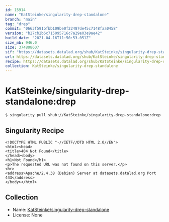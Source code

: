 ```yaml
---
id: 15914
name: "KatSteinke/singularity-drep-standalone"
branch: "main"
tag: "drep"
commit: "0663f591bfbb109be0f22487de45c7148faa0458"
version: "b27cb2b6c715095716c7a29e03e9ae42"
build_date: "2021-04-16T11:50:53.051Z"
size_mb: 946.0
size: 374808607
sif: "https://datasets.datalad.org/shub/KatSteinke/singularity-drep-standalone/drep/2021-04-16-0663f591-b27cb2b6/b27cb2b6c715095716c7a29e03e9ae42.sif"
url: https://datasets.datalad.org/shub/KatSteinke/singularity-drep-standalone/drep/2021-04-16-0663f591-b27cb2b6/
recipe: https://datasets.datalad.org/shub/KatSteinke/singularity-drep-standalone/drep/2021-04-16-0663f591-b27cb2b6/Singularity
collection: KatSteinke/singularity-drep-standalone
---
```


# KatSteinke/singularity-drep-standalone:drep

```bash
$ singularity pull shub://KatSteinke/singularity-drep-standalone:drep
```

## Singularity Recipe

```singularity
<!DOCTYPE HTML PUBLIC "-//IETF//DTD HTML 2.0//EN">
<html><head>
<title>404 Not Found</title>
</head><body>
<h1>Not Found</h1>
<p>The requested URL was not found on this server.</p>
<hr>
<address>Apache/2.4.38 (Debian) Server at datasets.datalad.org Port 443</address>
</body></html>
```

## Collection

 - Name: [KatSteinke/singularity-drep-standalone](https://github.com/KatSteinke/singularity-drep-standalone)
 - License: None

